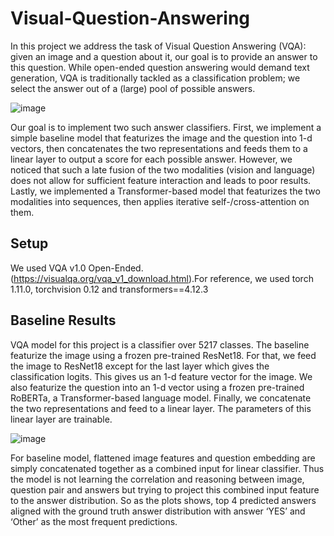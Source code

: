 # Visual-Question-Answering

In this project we address the task of Visual Question Answering (VQA): given an image and a question about it, our goal is to provide an answer to this question. While open-ended question answering would demand text generation, VQA is traditionally tackled as a classification problem; we select the answer out of a (large) pool of possible answers.

![image](https://user-images.githubusercontent.com/72159394/216913592-0cc53d50-4450-45fc-ac69-d08b3f0dcc6a.png)

Our goal is to implement two such answer classifiers. First, we implement a simple baseline model that featurizes the image and the question into 1-d vectors, then concatenates the two representations and feeds them to a linear layer to output a score for each possible answer. However, we noticed that such a late fusion of the two modalities (vision and language) does not allow for sufficient feature interaction and leads to poor results. Lastly, we implemented a Transformer-based model that featurizes the two modalities into sequences, then applies iterative self-/cross-attention on them.

## Setup
We used VQA v1.0 Open-Ended.(https://visualqa.org/vqa_v1_download.html).For reference, we used torch 1.11.0, torchvision 0.12 and transformers==4.12.3

## Baseline Results
VQA model for this project is a classifier over 5217 classes. The baseline featurize the image using a frozen pre-trained ResNet18. For that, we feed the image to ResNet18 except for the last layer which gives the classification logits. This gives us an 1-d feature vector for the image. We also featurize the question into an 1-d vector using a frozen pre-trained RoBERTa, a Transformer-based language model. Finally, we concatenate the two representations and feed to a linear layer. The parameters of this linear layer are trainable. 

![image](https://user-images.githubusercontent.com/72159394/216914814-9b8e9a26-ec82-435d-8d34-a2ea1174626c.png)

For baseline model, flattened image features and question embedding are simply concatenated together as a combined input for linear classifier. Thus the model is not learning the correlation and reasoning between image, question pair and answers but trying to project this combined input feature to the answer distribution. So as the plots shows, top 4 predicted answers aligned with the ground truth answer distribution with answer ‘YES’ and ‘Other’ as the most frequent predictions.
